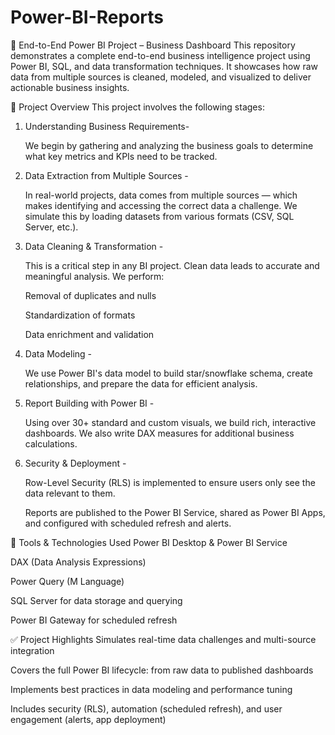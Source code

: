 # Power-BI-Reports

🧠 End-to-End Power BI Project – Business Dashboard
This repository demonstrates a complete end-to-end business intelligence project using Power BI, SQL, and data transformation techniques. It showcases how raw data from multiple sources is cleaned, modeled, and visualized to deliver actionable business insights.

📌 Project Overview
This project involves the following stages:

1. Understanding Business Requirements-

   We begin by gathering and analyzing the business goals to determine what key metrics and KPIs need to be tracked.

2. Data Extraction from Multiple Sources -

   In real-world projects, data comes from multiple sources — which makes identifying and accessing the correct data a challenge. We simulate this by loading datasets from various formats (CSV, SQL Server, etc.).

3. Data Cleaning & Transformation -

   This is a critical step in any BI project. Clean data leads to accurate and meaningful analysis. We perform:

   Removal of duplicates and nulls

   Standardization of formats

   Data enrichment and validation

4. Data Modeling -

   We use Power BI's data model to build star/snowflake schema, create relationships, and prepare the data for efficient analysis.

5. Report Building with Power BI -

   Using over 30+ standard and custom visuals, we build rich, interactive dashboards.
   We also write DAX measures for additional business calculations.

6. Security & Deployment -

   Row-Level Security (RLS) is implemented to ensure users only see the data relevant to them.

   Reports are published to the Power BI Service, shared as Power BI Apps, and configured with scheduled refresh and alerts.

🔧 Tools & Technologies Used
  Power BI Desktop & Power BI Service

  DAX (Data Analysis Expressions)

  Power Query (M Language)

  SQL Server for data storage and querying

  Power BI Gateway for scheduled refresh



✅ Project Highlights
   Simulates real-time data challenges and multi-source integration

   Covers the full Power BI lifecycle: from raw data to published dashboards

   Implements best practices in data modeling and performance tuning

   Includes security (RLS), automation (scheduled refresh), and user engagement (alerts, app deployment)
